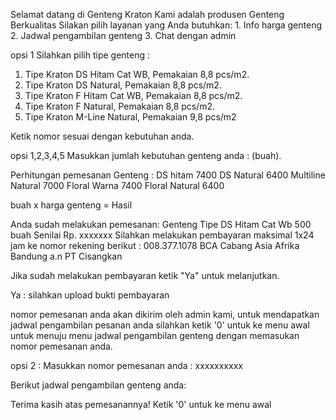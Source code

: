 Selamat datang di Genteng Kraton
Kami adalah produsen Genteng Berkualitas
Silakan pilih layanan yang Anda butuhkan:
            1. Info harga genteng
            2. Jadwal pengambilan genteng
	    3. Chat dengan admin


opsi 1 
Silahkan pilih tipe genteng :
1. Tipe Kraton DS Hitam Cat WB, Pemakaian 8,8 pcs/m2.
2. Tipe Kraton DS Natural, Pemakaian 8,8 pcs/m2.
3. Tipe Kraton F Hitam Cat WB, Pemakaian 8,8 pcs/m2.
4. Tipe Kraton F Natural, Pemakaian 8,8 pcs/m2.
5. Tipe Kraton M-Line Natural, Pemakaian 9,8 pcs/m2 

Ketik nomor sesuai dengan kebutuhan anda.


opsi 1,2,3,4,5
Masukkan jumlah kebutuhan genteng anda :  (buah). 

Perhitungan pemesanan Genteng : 
DS hitam 7400
DS Natural 6400
Multiline Natural 7000
Floral Warna 7400
Floral Natural 6400

buah x harga genteng = Hasil 


Anda sudah melakukan pemesanan:
Genteng Tipe DS Hitam Cat Wb 500 buah
Senilai Rp. xxxxxxx
Silahkan melakukan pembayaran maksimal 1x24 jam 
ke nomor rekening berikut : 008.377.1078
BCA Cabang Asia Afrika Bandung a.n PT Cisangkan


Jika sudah melakukan pembayaran ketik "Ya" untuk melanjutkan.

Ya : silahkan upload bukti pembayaran

nomor pemesanan anda akan dikirim oleh admin kami,
untuk mendapatkan jadwal pengambilan pesanan anda silahkan ketik '0' untuk ke menu awal untuk menuju menu jadwal pengambilan genteng dengan memasukan nomor pemesanan anda.

opsi 2 :
Masukkan nomor pemesanan anda :
xxxxxxxxxx

Berikut jadwal pengambilan genteng anda:


Terima kasih atas pemesanannya!
Ketik '0' untuk ke menu awal

